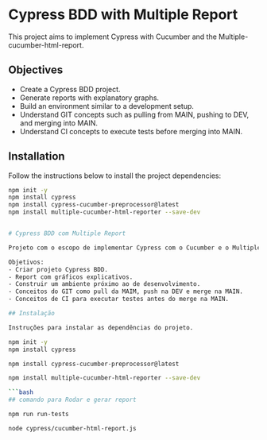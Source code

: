 # Cypress BDD with Multiple Report

This project aims to implement Cypress with Cucumber and the Multiple-cucumber-html-report.

## Objectives

- Create a Cypress BDD project.
- Generate reports with explanatory graphs.
- Build an environment similar to a development setup.
- Understand GIT concepts such as pulling from MAIN, pushing to DEV, and merging into MAIN.
- Understand CI concepts to execute tests before merging into MAIN.

## Installation

Follow the instructions below to install the project dependencies:

```bash
npm init -y  
npm install cypress
npm install cypress-cucumber-preprocessor@latest
npm install multiple-cucumber-html-reporter --save-dev


# Cypress BDD com Multiple Report

Projeto com o escopo de implementar Cypress com o Cucumber e o Multiple-cucumber-html-report.

Objetivos:
- Criar projeto Cypress BDD.
- Report com gráficos explicativos.
- Construir um ambiente próximo ao de desenvolvimento.
- Conceitos do GIT como pull da MAIM, push na DEV e merge na MAIN.
- Conceitos de CI para executar testes antes do merge na MAIN.

## Instalação

Instruções para instalar as dependências do projeto.

npm init -y  
npm install cypress

npm install cypress-cucumber-preprocessor@latest

npm install multiple-cucumber-html-reporter --save-dev

```bash
## comando para Rodar e gerar report

npm run run-tests  

node cypress/cucumber-html-report.js

